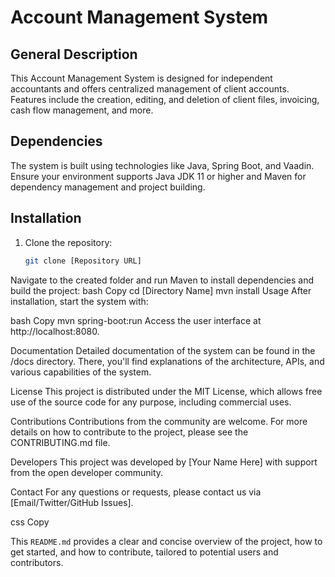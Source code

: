 # Account Management System

## General Description
This Account Management System is designed for independent accountants and offers centralized management of client accounts. Features include the creation, editing, and deletion of client files, invoicing, cash flow management, and more.

## Dependencies
The system is built using technologies like Java, Spring Boot, and Vaadin. Ensure your environment supports Java JDK 11 or higher and Maven for dependency management and project building.

## Installation
1. Clone the repository:
   ```bash
   git clone [Repository URL]
Navigate to the created folder and run Maven to install dependencies and build the project:
bash
Copy
cd [Directory Name]
mvn install
Usage
After installation, start the system with:

bash
Copy
mvn spring-boot:run
Access the user interface at http://localhost:8080.

Documentation
Detailed documentation of the system can be found in the /docs directory. There, you'll find explanations of the architecture, APIs, and various capabilities of the system.

License
This project is distributed under the MIT License, which allows free use of the source code for any purpose, including commercial uses.

Contributions
Contributions from the community are welcome. For more details on how to contribute to the project, please see the CONTRIBUTING.md file.

Developers
This project was developed by [Your Name Here] with support from the open developer community.

Contact
For any questions or requests, please contact us via [Email/Twitter/GitHub Issues].

css
Copy

This `README.md` provides a clear and concise overview of the project, how to get started, and how to contribute, tailored to potential users and contributors.





